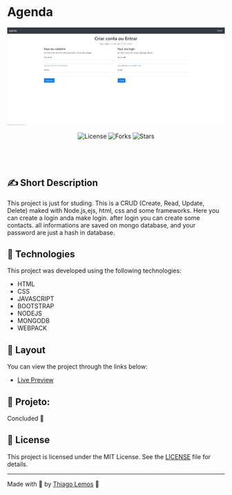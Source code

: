 # Agenda

<p align="center">
  <img alt="Agenda" src=".github/desktop.png">
  <!-- <img alt="Calculadora" src=".github/mobile.png"> -->
</p>

<p align="center">
  <img  src="https://img.shields.io/static/v1?label=license&message=MIT&color=131313&labelColor=323A46" alt="License">
  
  <img src="https://img.shields.io/github/forks/thiagolemosdev/agendanode?label=forks&message=MIT&color=131313&labelColor=323A46" alt="Forks">

<img src="https://img.shields.io/github/stars/thiagolemosdev/agendanode?label=stars&message=MIT&color=131313&labelColor=323A46" alt="Stars">

</p>

<h1 align="center">
<!--     <img alt="my-onix" title="my-onix-web" src=".github/preview.gif" /> -->
</h1>

<br>

## ✍ Short Description

This project is just for studing. This is a CRUD (Create, Read, Update, Delete) maked with Node.js,ejs, html, css and some frameworks. Here you can create a login anda make login. after login you can create some contacts. all informations are saved on mongo database, and your password are just a hash in database.

## 🧪 Technologies

This project was developed using the following technologies:

- HTML
- CSS
- JAVASCRIPT
- BOOTSTRAP
- NODEJS
- MONGODB
- WEBPACK

<!-- ## 🚀 Getting started
Clone the project and access the folder.
```bash
git clone https://github.com/REPOSITORY
cd my-onix-web
```
Run this command to install the dependencies.
```bash
yarn install
yarn dev
``` -->

## 🔖 Layout

You can view the project through the links below:

- [Live Preview](https://crud.thiagolemos.tech/)

<!-- - [Figma](<https://www.figma.com/file/DVibpHTm5PNEXwkNeg6DzJ/DD-%2F-Rocketflix-(Copy)>) -->

<!-- Remembering that you need to have a [Figma](http://figma.com/) account to access it. -->

## 🚧 Projeto:

Concluded 🙌

<!-- ## 🎨 Inspiração:
Figma: https://www.figma.com/file/2A51gQJCk5V6LxcIh2en0b/HBO-Max-Redesign-Web-App-(Community) -->

## 📝 License

This project is licensed under the MIT License. See the [LICENSE](LICENSE) file for details.

---

Made with 💙 by [Thiago Lemos](https://www.thiagolemos.tech) 👋
